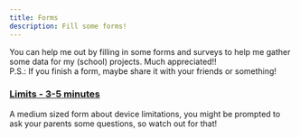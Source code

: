 ```yaml
---
title: Forms
description: Fill some forms!
---
```


You can help me out by filling in some forms and surveys to help me gather some data for my (school) projects. Much appreciated!!  
P.S.: If you finish a form, maybe share it with your friends or something!

### [Limits - 3-5 minutes](./limits.html)
A medium sized form about device limitations, you might be prompted to ask your parents some questions, so watch out for that!